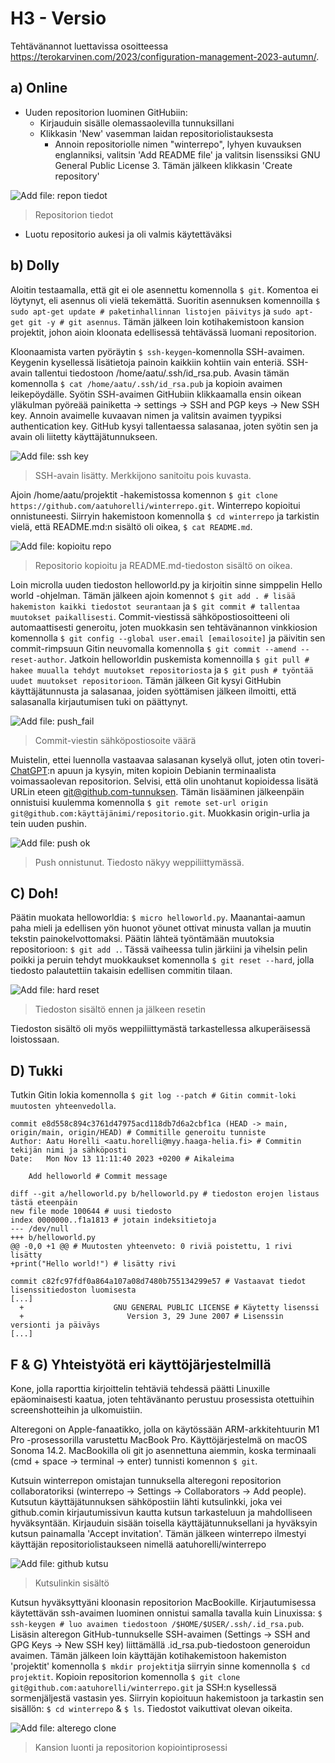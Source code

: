 # H3 - Versio

Tehtävänannot luettavissa osoitteessa https://terokarvinen.com/2023/configuration-management-2023-autumn/.

## a) Online

- Uuden repositorion luominen GitHubiin:
  - Kirjauduin sisälle olemassaolevilla tunnuksillani
  - Klikkasin 'New' vasemman laidan repositoriolistauksesta
    - Annoin repositoriolle nimen "winterrepo", lyhyen kuvauksen englanniksi, valitsin 'Add README file' ja valitsin lisenssiksi GNU General Public License 3. Tämän jälkeen klikkasin 'Create repository'

![Add file: repon tiedot](/img/repo_tiedot.png)
> Repositorion tiedot
  - Luotu repositorio aukesi ja oli valmis käytettäväksi


## b) Dolly
 Aloitin testaamalla, että git ei ole asennettu komennolla ``$ git``. Komentoa ei löytynyt, eli asennus oli vielä tekemättä. Suoritin asennuksen komennoilla ``$ sudo apt-get update # paketinhallinnan listojen päivitys`` ja ``sudo apt-get git -y # git asennus``. Tämän jälkeen loin kotihakemistoon kansion projektit, johon aioin kloonata edellisessä tehtävässä luomani repositorion.

 Kloonaamista varten pyöräytin ``$ ssh-keygen``-komennolla SSH-avaimen. Keygenin kysellessä lisätietoja painoin kaikkiin kohtiin vain enteriä. SSH-avain tallentui tiedostoon /home/aatu/.ssh/id_rsa.pub. Avasin tämän komennolla ``$ cat /home/aatu/.ssh/id_rsa.pub`` ja kopioin avaimen leikepöydälle. Syötin SSH-avaimen GitHubiin klikkaamalla ensin oikean yläkulman pyöreää painiketta -> settings -> SSH and PGP keys -> New SSH key. Annoin avaimelle kuvaavan nimen ja valitsin avaimen tyypiksi authentication key. GitHub kysyi tallentaessa salasanaa, joten syötin sen ja avain oli liitetty käyttäjätunnukseen.

![Add file: ssh key](/img/ssh_avain.png)
> SSH-avain lisätty. Merkkijono sanitoitu pois kuvasta.

Ajoin /home/aatu/projektit -hakemistossa komennon ``$ git clone https://github.com/aatuhorelli/winterrepo.git``. Winterrepo kopioitui onnistuneesti. Siirryin hakemistoon komennolla ``$ cd winterrepo`` ja tarkistin vielä, että README.md:n sisältö oli oikea, ``$ cat README.md``.

![Add file: kopioitu repo](/img/git_clone.png)
> Repositorio kopioitu ja README.md-tiedoston sisältö on oikea.

Loin microlla uuden tiedoston helloworld.py ja kirjoitin sinne simppelin Hello world -ohjelman. Tämän jälkeen ajoin komennot ``$ git add . # lisää hakemiston kaikki tiedostot seurantaan`` ja ``$ git commit # tallentaa muutokset paikallisesti``. Commit-viestissä sähköpostiosoitteeni oli automaattisesti generoitu, joten muokkasin sen tehtävänannon vinkkiosion komennolla ``$ git config --global user.email [emailosoite]`` ja päivitin sen commit-rimpsuun Gitin neuvomalla komennolla ``$ git commit --amend --reset-author``. Jatkoin helloworldin puskemista komennoilla ``$ git pull # hakee muualla tehdyt muutokset repositoriosta`` ja ``$ git push # työntää uudet muutokset repositorioon``. Tämän jälkeen Git kysyi GitHubin käyttäjätunnusta ja salasanaa, joiden syöttämisen jälkeen ilmoitti, että salasanalla kirjautumisen tuki on päättynyt. 

![Add file: push_fail](/img/helloworld.png)
> Commit-viestin sähköpostiosoite väärä

Muistelin, ettei luennolla vastaavaa salasanan kyselyä ollut, joten otin toveri-[ChatGPT](https://chat.openai.com/):n apuun ja kysyin, miten kopioin Debianin terminaalista voimassaolevan repositorion. Selvisi, että olin unohtanut kopioidessa lisätä URLin eteen git@github.com-tunnuksen. Tämän lisääminen jälkeenpäin onnistuisi kuulemma komennolla ``$ git remote set-url origin git@github.com:käyttäjänimi/repositorio.git``. Muokkasin origin-urlia ja tein uuden pushin.

![Add file: push ok](/img/push_onnistui.png)
>Push onnistunut. Tiedosto näkyy weppiliittymässä.

## C) Doh!

Päätin muokata helloworldia: ``$ micro helloworld.py``. Maanantai-aamun paha mieli ja edellisen yön huonot yöunet ottivat minusta vallan ja muutin tekstin painokelvottomaksi. Päätin lähteä työntämään muutoksia repositorioon: ``$ git add .``. Tässä vaiheessa tulin järkiini ja vihelsin pelin poikki ja peruin tehdyt muokkaukset komennolla ``$ git reset --hard``, jolla tiedosto palautettiin takaisin edellisen commitin tilaan. 

![Add file: hard reset](/img/git_reset.png)
>Tiedoston sisältö ennen ja jälkeen resetin

Tiedoston sisältö oli myös weppiliittymästä tarkastellessa alkuperäisessä loistossaan.

## D) Tukki

Tutkin Gitin lokia komennolla ``$ git log --patch # Gitin commit-loki muutosten yhteenvedolla``. 


    commit e8d558c894c3761d47975acd118db7d6a2cbf1ca (HEAD -> main, origin/main, origin/HEAD) # Commitille generoitu tunniste
    Author: Aatu Horelli <aatu.horelli@myy.haaga-helia.fi> # Commitin tekijän nimi ja sähköposti
    Date:   Mon Nov 13 11:11:40 2023 +0200 # Aikaleima

        Add helloworld # Commit message

    diff --git a/helloworld.py b/helloworld.py # tiedoston erojen listaus tästä eteenpäin
    new file mode 100644 # uusi tiedosto
    index 0000000..f1a1813 # jotain indeksitietoja
    --- /dev/null            
    +++ b/helloworld.py 
    @@ -0,0 +1 @@ # Muutosten yhteenveto: 0 riviä poistettu, 1 rivi lisätty
    +print("Hello world!") # lisätty rivi

    commit c82fc97fdf0a864a107a08d7480b755134299e57 # Vastaavat tiedot lisenssitiedoston luomisesta
    [...]
      +                    GNU GENERAL PUBLIC LICENSE # Käytetty lisenssi
      +                       Version 3, 29 June 2007 # Lisenssin versionti ja päiväys
    [...]

## F & G) Yhteistyötä eri käyttöjärjestelmillä

Kone, jolla raporttia kirjoittelin tehtäviä tehdessä päätti Linuxille epäominaisesti kaatua, joten tehtävänanto perustuu prosessista otettuihin screenshotteihin ja ulkomuistiin.

Alteregoni on Apple-fanaatikko, jolla on käytössään ARM-arkkitehtuurin M1 Pro -prosessorilla varustettu MacBook Pro. Käyttöjärjestelmä on macOS Sonoma 14.2. MacBookilla oli git jo asennettuna aiemmin, koska terminaali (cmd + space -> terminal -> enter) tunnisti komennon ``$ git``. 

Kutsuin winterrepon omistajan tunnuksella alteregoni repositorion collaboratoriksi (winterrepo -> Settings -> Collaborators -> Add people). Kutsutun käyttäjätunnuksen sähköpostiin lähti kutsulinkki, joka vei github.comin kirjautumissivun kautta kutsun tarkasteluun ja mahdolliseen hyväksyntään. Kirjauduin sisään toisella käyttäjätunnuksellani ja hyväksyin kutsun painamalla 'Accept invitation'. Tämän jälkeen winterrepo ilmestyi käyttäjän repositoriolistaukseen nimellä aatuhorelli/winterrepo

![Add file: github kutsu](/img/github_kutsu.png)
> Kutsulinkin sisältö


Kutsun hyväksyttyäni kloonasin repositorion MacBookille. Kirjautumisessa käytettävän ssh-avaimen luominen onnistui samalla tavalla kuin Linuxissa: ``$ ssh-keygen # luo avaimen tiedostoon /$HOME/$USER/.ssh/.id_rsa.pub``. Lisäsin alteregon GitHub-tunnukselle SSH-avaimen (Settings -> SSH and GPG Keys -> New SSH key) liittämällä .id_rsa.pub-tiedostoon generoidun avaimen. Tämän jälkeen loin käyttäjän kotihakemistoon hakemiston 'projektit' komennolla ``$ mkdir projektit``ja siirryin sinne komennolla ``$ cd projektit``. Kopioin repositorion komennolla ``$ git clone git@github.com:aatuhorelli/winterrepo.git`` ja SSH:n kysellessä sormenjäljestä vastasin yes. Siirryin kopioituun hakemistoon ja tarkastin sen sisällön: ``$ cd winterrepo`` & ``$ ls``. Tiedostot vaikuttivat olevan oikeita.

![Add file: alterego clone](/img/alterego_clone.png)
> Kansion luonti ja repositorion kopiointiprosessi
